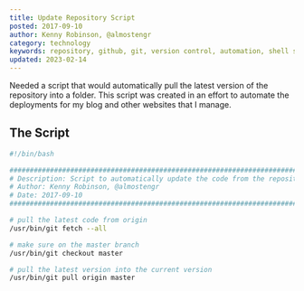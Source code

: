 ```yaml
---
title: Update Repository Script
posted: 2017-09-10
author: Kenny Robinson, @almostengr
category: technology
keywords: repository, github, git, version control, automation, shell script, shell scripting
updated: 2023-02-14
---
```


Needed a script that would automatically pull the latest version of the repository into a folder. 
This script was created in an effort to automate the deployments for my blog and other 
websites that I manage. 

## The Script

```sh
#!/bin/bash 

#################################################################################
# Description: Script to automatically update the code from the repository.
# Author: Kenny Robinson, @almostengr
# Date: 2017-09-10
#################################################################################

# pull the latest code from origin
/usr/bin/git fetch --all

# make sure on the master branch
/usr/bin/git checkout master 

# pull the latest version into the current version
/usr/bin/git pull origin master
```
